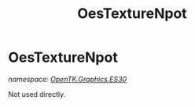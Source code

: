 ﻿---
title: OesTextureNpot
---

# OesTextureNpot
_namespace: [OpenTK.Graphics.ES30](N-OpenTK.Graphics.ES30.html)_

Not used directly.




